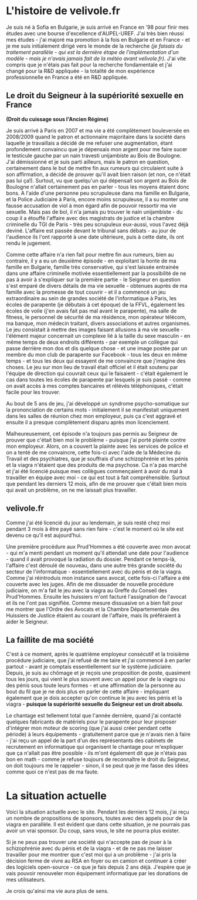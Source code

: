 # L'histoire de velivole.fr

Je suis né à Sofia en Bulgarie, je suis arrivé en France en '98 pour finir mes études avec une bourse d'excellence d'AUPEL-UREF. J'ai très bien réussi mes études - j'ai majoré ma promotion à la fois en Bulgarie et en France - et je me suis initialement dirigé vers le monde de la recherche *(je faisais du traitement parallèle - qui est la dernière étape de l'implémentation d'un modèle - mais je n'avais jamais fait de la météo avant velivole.fr)*. J'ai vite compris que je n'étais pas fait pour la recherche fondamentale et j'ai changé pour la R&D appliquée - la totalité de mon expérience professionnelle en France a été en R&D appliquée.

## Le droit du Seigneur à la supériorité sexuelle en France 
**(Droit du cuissage sous l'Ancien Régime)**

Je suis arrivé à Paris en 2007 et ma vie a été complètement bouleversée en 2008/2009 quand le patron et actionnaire majoritaire dans la société dans laquelle je travaillais a décidé de me refuser une augmentation, étant profondement convaincu que je dépensais mon argent pour me faire sucer le testicule gauche par un nain travesti unijambiste au Bois de Boulogne. J'ai démissionné et je suis parti ailleurs, mais le patron en question, certainement dans le but de mettre fin aux rumeurs qui circulaient suite à son affirmation, a décidé de prouver qu'il avait bien raison (et non, ce n'était pas lui ça!). Surtout, vu que quelqu'un qui dépensait son argent au Bois de Boulogne n'allait certainement pas en parler - tous les moyens étaient donc bons. A l'aide d'une personne peu scrupuleuse dans ma famille en Bulgarie, et la Police Judiciaire à Paris, encore moins scrupuleuse, il a su monter une fausse accusation de viol à mon égard afin de pouvoir ressortir ma vie sexuelle. Mais pas de bol, il n'a jamais pu trouver le nain unijambiste - du coup il a étouffé l'affaire avec des magistrats de justice et la chambre criminelle du TGI de Paris - très peu scrupuleux eux-aussi, vous l'avez déjà deviné. L'affaire est passée devant le tribunal sans débats - au jour de l'audience ils l'ont rapporté à une date ultérieure, puis à cette date, ils ont rendu le jugement.

Comme cette affaire n'a rien fait pour mettre fin aux rumeurs, bien au contraire, il y a eu un deuxième épisode - en exploitant la honte de ma famille en Bulgarie, famille très conservative, qui s'est laissée entrainée dans une affaire criminelle motivée essentiellement par la possibilité de ne pas à avoir à s'expliquer sur la première partie - le Seigneur en question s'est emparé de divers détails de ma vie sexuelle - obtenues auprès de ma famille avec la promesse de tout couvrir - et il a commencé un jeu extraordinaire au sein de grandes société de l'informatique à Paris, les écoles de parapente (je débutais à cet époque) de la FFVL, également les écoles de voile (j'en avais fait pas mal avant le parapente), ma salle de fitness, le personnel de sécurité de ma résidence, mon opérateur télécom, ma banque, mon médecin traitant, divers associations et autres organismes. Le jeu consistait à mettre des images faisant allusions à ma vie sexuelle - l'élément majeur concernait un complexe lié à la taille du sexe masculin - en même temps de deux endroits différents - par exemple un collègue qui passe derrière mon dos et dis quelque chose - et une image postée par un membre du mon club de parapente sur Facebook - tous les deux en même temps - et tous les deux qui essayent de me convaincre que j'imagine des choses. Le jeu sur mon lieu de travail était officiel et il était soutenu par l'équipe de direction qui couvrait ceux qui le faisaient - c'était également le cas dans toutes les écoles de parapente par lesquels je suis passé - comme on avait accès à mes comptes bancaires et rélévés téléphoniques, c'était facile pour les trouver.

Au bout de 5 ans de jeu, j'ai développé un syndrome psycho-somatique sur la prononciation de certains mots - initialement il se manifestait uniquement dans les salles de réunion chez mon employeur, puis ça c'est aggravé et ensuite il a presque complètement disparu après mon licenciement.

Malheureusement, cet épisode n'a toujours pas permis au Seigneur de prouver que c'était bien moi le problème - puisque j'ai porté plainte contre mon employeur. Alors, on a couvert la plainte avec les services de police et on a tenté de me convaincre, cette fois-ci avec l'aide de la Médecine du Travail et des psychiatres, que je souffrais d'une schizophrénie et les pénis et la viagra n'étaient que des produits de ma psychose. Ca n'a pas marché et j'ai été licencié puisque mes collègues commençaient à avoir du mal à travailler en équipe avec moi - ce qui est tout à fait compréhensible. Surtout que pendant les derniers 12 mois, afin de me prouver que c'était bien mois qui avait un problème, on ne me laissait plus travailler.

## velivole.fr

Comme j'ai été licencié du jour au lendemain, je suis resté chez moi pendant 3 mois à être payé sans rien faire - c'est le moment où le site est devenu ce qu'il est aujourd’hui.

Une première procédure aux Prud'Hommes a été couverte avec mon avocat - qui m'a menti pendant un moment qu'il attendait une date pour l'audience - quand il avait provoqué la radiation du dossier. Pendant ce temps-là, l'affaire c'est déroulé de nouveau, dans une autre très grande société du secteur de l'informatique - essentiellement avec du pénis et de la viagra. Comme j'ai réintroduis mon instance sans avocat, cette fois-ci l'affaire a été couverte avec les juges. Afin de me dissuader de nouvelle procédure judiciaire, on m'a fait le jeu avec la viagra au Greffe du Conseil des Prud'Hommes. Ensuite les huissiers m'ont facturé l'assignation de l'avocat et ils ne l'ont pas signifiée. Comme mesure dissuasive on a bien fait pour me montrer que l'Ordre des Avocats et la Chambre Départementale des Huissiers de Justice étaient au courant de l'affaire, mais ils préféraient à aider le Seigneur.

## La faillite de ma société

C'est à ce moment, après le quatrième employeur consécutif et la troisième procédure judiciaire, que j'ai refusé de me taire et j'ai commencé à en parler partout - avant je comptais essentiellement sur le système judiciaire. Depuis, je suis au chômage et je reçois une proposition de poste, quasiment tous les jours, qui vient le plus souvent avec un appel pour de la viagra ou des pénis sous toute leurs formes - et une affirmation de la personne au bout du fil que je ne dois plus en parler de cette affaire - impliquant également que je dois accepter qu'on continue le jeu avec les pénis et la viagra - **puisque la supériorité sexuelle du Seigneur est un droit absolu**.

Le chantage est tellement total que l'année dernière, quand j'ai contacté quelques fabricants de matériels pour le parapente pour leur proposer d'intégrer mon moteur de scoring (que j'ai aussi créer pendant cette période) à leurs équipements - gratuitement parce que je n'avais rien à faire - j'ai reçu un appel de la part d'un des représentants des cabinets de recrutement en informatique qui organisent le chantage pour m'expliquer que ça n'allait pas être possible - ils m'ont également dit que je n'étais pas bon en math - comme je refuse toujours de reconnaître le droit du Seigneur, on doit toujours me le rappeler - sinon, il se peut que je me fasse des idées comme quoi ce n'est pas de ma faute.

# La situation actuelle

Voici la situation actuelle avec le site. Pendant les derniers 12 mois, j'ai reçu un nombre de propositions de sponsors, toutes avec des appels pour de la viagra en parallèle. Il est évident que dans cette situation, je ne pourrais pas avoir un vrai sponsor. Du coup, sans vous, le site ne pourra plus exister.

Si je ne peux pas trouver une société qui n'accepte pas de jouer à la schizophrénie avec du pénis et de la viagra - et de ne pas me laisser travailler pour me montrer que c'est moi qui a un problème - j'ai pris la décision ferme de vivre au RSA en foyer ou en camion et continuer à créer des logiciels open-source - ce que je fais depuis 2 ans déjà. J'espère que je vais pouvoir renouveler mon équipement informatique par les donations de mes utilisateurs.

Je crois qu'ainsi ma vie aura plus de sens.
